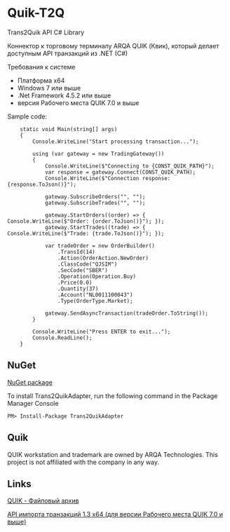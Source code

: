 # Quik-T2Q #

Trans2Quik API C# Library

Коннектор к торговому терминалу ARQA QUIK (Квик), который делает доступным API транзакций из .NET (C#)

Требования к системе

* Платформа x64 
* Windows 7 или выше
* .Net Framework 4.5.2 или выше
* версия Рабочего места QUIK 7.0 и выше

Sample code:

        static void Main(string[] args)
        {
            Console.WriteLine("Start processing transaction...");

            using (var gateway = new TradingGateway())
            {
                Console.WriteLine($"Connecting to {CONST_QUIK_PATH}");
                var response = gateway.Connect(CONST_QUIK_PATH);
                Console.WriteLine($"Connection response: {response.ToJson()}");

                gateway.SubscribeOrders("", "");
                gateway.SubscribeTrades("", "");

                gateway.StartOrders((order) => { Console.WriteLine($"Order: {order.ToJson()}"); });
                gateway.StartTrades((trade) => { Console.WriteLine($"Trade: {trade.ToJson()}"); });

                var tradeOrder = new OrderBuilder()
                    .TransId(14)
                    .Action(OrderAction.NewOrder)
                    .ClassCode("QJSIM")
                    .SecCode("SBER")
                    .Operation(Operation.Buy)
                    .Price(0.0)
                    .Quantity(37)
                    .Account("NL0011100043")
                    .Type(OrderType.Market);

                gateway.SendAsyncTransaction(tradeOrder.ToString());
            }

            Console.WriteLine("Press ENTER to exit...");
            Console.ReadLine();
        }


## NuGet

[NuGet package](https://www.nuget.org/packages/Trans2QuikAdapte)

To install Trans2QuikAdapter, run the following command in the Package Manager Console


    PM> Install-Package Trans2QuikAdapter

       
## Quik

QUIK workstation and trademark are owned by ARQA Technologies. This project is not affiliated with the company in any way.

## Links

[QUIK - Файловый архив](https://arqatech.com/ru/support/files/) 

[API импорта транзакций 1.3 x64 (для версии Рабочего места QUIK 7.0 и выше)](https://arqatech.com/upload/iblock/80a/Trans2QuikAPI_1.3_x64.zip) 


